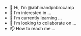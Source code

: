 - 👋 Hi, I’m @abhinandpnbrocamp
- 👀 I’m interested in ...
- 🌱 I’m currently learning ...
- 💞️ I’m looking to collaborate on ...
- 📫 How to reach me ...

<!---
abhinandpnbrocamp/abhinandpnbrocamp is a ✨ special ✨ repository because its `README.md` (this file) appears on your GitHub profile.
You can click the Preview link to take a look at your changes.
--->

